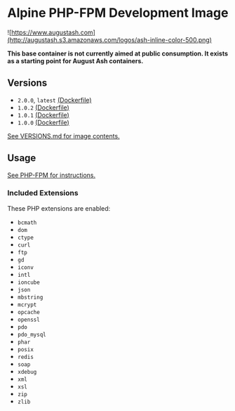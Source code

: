 # Alpine PHP-FPM Development Image

![https://www.augustash.com](http://augustash.s3.amazonaws.com/logos/ash-inline-color-500.png)

**This base container is not currently aimed at public consumption. It exists as a starting point for August Ash containers.**

## Versions

- `2.0.0`, `latest` [(Dockerfile)](https://github.com/augustash/docker-alpine-phpfpm-dev/blob/2.0.0/Dockerfile)
- `1.0.2` [(Dockerfile)](https://github.com/augustash/docker-alpine-phpfpm-dev/blob/1.0.2/Dockerfile)
- `1.0.1` [(Dockerfile)](https://github.com/augustash/docker-alpine-phpfpm-dev/blob/1.0.1/Dockerfile)
- `1.0.0` [(Dockerfile)](https://github.com/augustash/docker-alpine-phpfpm-dev/blob/1.0.0/Dockerfile)

[See VERSIONS.md for image contents.](https://github.com/augustash/docker-alpine-phpfpm-dev/blob/master/VERSIONS.md)

## Usage

[See PHP-FPM for instructions.](https://github.com/augustash/docker-alpine-phpfpm/blob/master/README.md)

### Included Extensions

These PHP extensions are enabled:

- `bcmath`
- `dom`
- `ctype`
- `curl`
- `ftp`
- `gd`
- `iconv`
- `intl`
- `ioncube`
- `json`
- `mbstring`
- `mcrypt`
- `opcache`
- `openssl`
- `pdo`
- `pdo_mysql`
- `phar`
- `posix`
- `redis`
- `soap`
- `xdebug`
- `xml`
- `xsl`
- `zip`
- `zlib`
